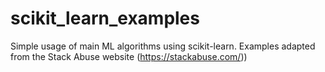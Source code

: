# scikit_learn_examples
Simple usage of main ML algorithms using scikit-learn. Examples adapted from the Stack Abuse website (https://stackabuse.com/))
